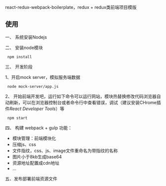react-redux-webpack-boilerplate，redux + redux类前端项目模版

## 使用

一、 系统安装Nodejs

二、 安装node模块

```
 npm install
```

三、 开发阶段

1、开启mock server，模拟服务端数据

```
 node mock-server/app.js 
```

2、 开始前端开发吧，运行如下命令可以运行网站，模块热替换修改代码浏览器自动刷新，可以在浏览器控制台或者命令行中查看错误，调试（建议安装CHrome插件*React Developer Tools*）等

```
 npm start
```

四、 构建 webpack + gulp
功能：
  - 模块管理：前端模块化
  - 压缩js、css
  - 文件指纹，css、js、image文件重命名为带指纹的名称
  - 图片小于8kb生成base64
  - 资源地址配置成cdn地址
  - ...
  
五、发布部署前端资源文件

